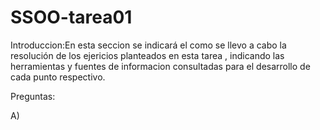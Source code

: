 # SSOO-tarea01

Introduccion:En esta seccion se indicará el como se llevo a cabo la resolución de los ejericios planteados en esta tarea , indicando las herramientas y fuentes de informacion consultadas para el desarrollo de cada punto respectivo.

Preguntas:

A)
